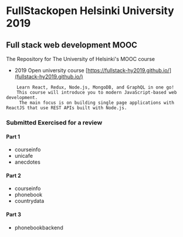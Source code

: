 # FullStackopen Helsinki University 2019 

## Full stack web development MOOC

The Repository for The University of Helsinki's MOOC course
  - 2019  Open university course [https://fullstack-hy2019.github.io/](fullstack-hy2019.github.io/)

```
    Learn React, Redux, Node.js, MongoDB, and GraphQL in one go! 
    This course will introduce you to modern JavaScript-based web development.
     The main focus is on building single page applications with ReactJS that use REST APIs built with Node.js.

```
### Submitted Exercised  for a review
    
#### Part 1

- courseinfo
- unicafe
- anecdotes
 
#### Part 2

- courseinfo
- phonebook
- countrydata

#### Part 3

- phonebookbackend


